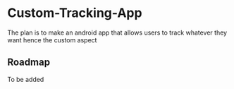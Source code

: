 # Custom-Tracking-App

The plan is to make an android app that allows users to track whatever they want hence the custom aspect


## Roadmap
To be added
